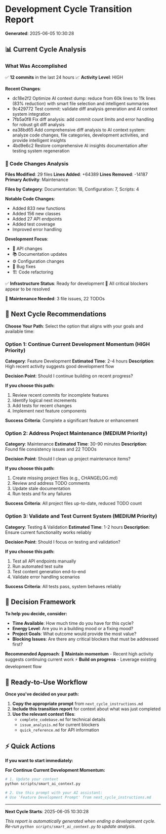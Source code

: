 # Development Cycle Transition Report
**Generated**: 2025-06-05 10:30:28

## 📊 Current Cycle Analysis

### What Was Accomplished

✅ **12 commits** in the last 24 hours
📈 **Activity Level**: HIGH

**Recent Changes**:
- dc18e2f2 Optimize AI context dump: reduce from 60k lines to 11k lines (83% reduction) with smart file selection and intelligent summaries
- 9c429772 Test commit: validate diff analysis generation and AI context system integration
- 7fb5a0f8 Fix diff analysis: add commit count limits and error handling for robust git diff analysis
- ea38bd65 Add comprehensive diff analysis to AI context system: analyze code changes, file categories, development activities, and provide intelligent insights
- 4bd9e6c2 Restore comprehensive AI insights documentation after testing system regeneration

### 📝 Code Changes Analysis

**Files Modified**: 29 files
**Lines Added**: +64389
**Lines Removed**: -14187
**Primary Activity**: Maintenance

**Files by Category**: Documentation: 18, Configuration: 7, Scripts: 4

**Notable Code Changes**:
- Added 833 new functions
- Added 156 new classes
- Added 27 API endpoints
- Added test coverage
- Improved error handling

**Development Focus**:
- 🔌 API changes
- 📚 Documentation updates
- ⚙️ Configuration changes
- 🐛 Bug fixes
- 🏗️ Code refactoring

✅ **Infrastructure Status**: Ready for development
🚀 All critical blockers appear to be resolved

🔧 **Maintenance Needed**: 3 file issues, 22 TODOs

## 🎯 Next Cycle Recommendations

**Choose Your Path**: Select the option that aligns with your goals and available time:

### Option 1: Continue Current Development Momentum (HIGH Priority)
**Category**: Feature Development
**Estimated Time**: 2-4 hours
**Description**: High recent activity suggests good development flow

**Decision Point**: Should I continue building on recent progress?

**If you choose this path:**
1. Review recent commits for incomplete features
1. Identify logical next increments
1. Add tests for recent changes
1. Implement next feature components

**Success Criteria**: Complete a significant feature or enhancement

### Option 2: Address Project Maintenance (MEDIUM Priority)
**Category**: Maintenance
**Estimated Time**: 30-90 minutes
**Description**: Found file consistency issues and 22 TODOs

**Decision Point**: Should I clean up project maintenance items?

**If you choose this path:**
1. Create missing project files (e.g., CHANGELOG.md)
1. Review and address TODO comments
1. Update stale documentation
1. Run tests and fix any failures

**Success Criteria**: All project files up-to-date, reduced TODO count

### Option 3: Validate and Test Current System (MEDIUM Priority)
**Category**: Testing & Validation
**Estimated Time**: 1-2 hours
**Description**: Ensure current functionality works reliably

**Decision Point**: Should I focus on testing and validation?

**If you choose this path:**
1. Test all API endpoints manually
1. Run automated test suite
1. Test content generation end-to-end
1. Validate error handling scenarios

**Success Criteria**: All tests pass, system behaves reliably

## 🤔 Decision Framework

**To help you decide, consider:**

- **Time Available**: How much time do you have for this cycle?
- **Energy Level**: Are you in a building mood or a fixing mood?
- **Project Goals**: What outcome would provide the most value?
- **Blocking Issues**: Are there any critical blockers that must be addressed first?

**Recommended Approach**:
🚀 **Maintain momentum** - Recent high activity suggests continuing current work
⚡ **Build on progress** - Leverage existing development flow

## 🔄 Ready-to-Use Workflow

**Once you've decided on your path:**

1. **Copy the appropriate prompt** from `next_cycle_instructions.md`
2. **Include this transition report** for context about what was just completed
3. **Use the relevant context files**:
   - `complete_codebase.md` for technical details
   - `issue_analysis.md` for current blockers
   - `quick_reference.md` for API information

## ⚡ Quick Actions

**If you want to start immediately:**

**For Continue Current Development Momentum:**
```bash
# 1. Update your context
python scripts/smart_ai_context.py

# 2. Use this prompt with your AI assistant:
# Use 'Feature Development Prompt' from next_cycle_instructions.md
```

---
**Next Cycle Starts**: 2025-06-05 10:30:28

*This report is automatically generated when ending a development cycle.*
*Re-run `python scripts/smart_ai_context.py` to update analysis.*